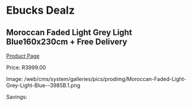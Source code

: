 
# Ebucks Dealz
## Moroccan Faded Light Grey Light Blue160x230cm + Free Delivery
[Product Page](https://www.ebucks.com/web/shop/productSelected.do?prodId=1210548972&catId=1209942441)

Price: R3999.00

Image: /web/cms/system/galleries/pics/prodimg/Moroccan-Faded-Light-Grey-Light-Blue--3985B.1.png

Savings: 


	